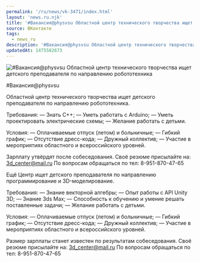 ```yaml
---
permalink: '/ru/news/vk-3471/index.html'
layout: 'news.ru.njk'
title: '#Вакансия@physvsu Областной центр технического творчества ищет детского преподавателя по направлению робототехника'
source: ВКонтакте
tags:
  - news_ru
description: '#Вакансия@physvsu Областной центр технического творчества ищет детского преподавателя по направлению робототехника'
updatedAt: 1475582673
---
```

![#Вакансия@physvsu Областной центр технического творчества ищет детского преподавателя по направлению робототехника](https://sun9-11.userapi.com/impf/c638428/v638428501/1f6c/BH5WAQl8las.jpg?size=900x600&quality=96&proxy=1&sign=cf74bfb9a4f93231ac02dafef5f025db&c_uniq_tag=lOk9cEl8EtlpTpaVr1HC6HUyuWhme1_gu2mGuuO3cEM&type=album)

#Вакансия@physvsu

Областной центр технического творчества ищет детского преподавателя по направлению робототехника.

Требования:
— Знать С++;
— Уметь работать с Arduino;
— Уметь проектировать электрические схемы;
— Желание работать с детьми.

Условия:
— Оплачиваемые отпуск (летом) и больничные;
— Гибкий график;
— Отсутствие дресс-кода;
— Дружный коллектив;
— Участие в мероприятиях областного и всероссийского уровней.

Зарплату утвёрдят после собеседования.
Своё резюме присылайте на: 3d_center@mail.ru
По вопросам обращаться по тел: 8-951-870-47-65

Ещё Центр ищет детского преподавателя по направлению программирование и 3D-моделирование.

Требования:
— Знание векторной алгебры;
— Опыт работы с API Unity 3D;
— Знание 3ds Max;
— Способность к обучению и умение решать поставленные задачи;
— Желание работать с детьми.

Условия:
— Оплачиваемые отпуск (летом) и больничные;
— Гибкий график;
— Отсутствие дресс-кода;
— Дружный коллектив;
— Участие в мероприятиях областного и всероссийского уровней.

Размер зарплаты станет известен по результатам собеседования.
Своё резюме присылайте на: 3d_center@mail.ru
По вопросам обращаться по тел: 8-951-870-47-65
